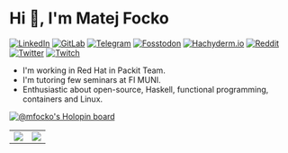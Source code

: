 # Hi 👋, I'm Matej Focko

<a href="https://www.linkedin.com/in/mfocko/">![LinkedIn](https://img.shields.io/badge/LinkedIn-0077B5?style=for-the-badge&logo=linkedin&logoColor=white
)</a>
<a href="https://gitlab.com/mfocko">![GitLab](https://img.shields.io/badge/GitLab-888888?style=for-the-badge&logo=gitlab&logoColor=white)</a>
<a href="https://t.me/mfocko">![Telegram](https://img.shields.io/badge/Telegram-2CA5E0?style=for-the-badge&logo=telegram&logoColor=white)</a>
<a rel="me" href="https://fosstodon.org/@m4tt_314">![Fosstodon](https://img.shields.io/badge/Fosstodon-888888?style=for-the-badge&logo=mastodon)</a>
<a rel="me" href="https://hachyderm.io/@m4tt_314">![Hachyderm.io](https://img.shields.io/badge/Hachyderm-888888?style=for-the-badge&logo=mastodon)</a>
<a href="https://www.reddit.com/user/mfocko">![Reddit](https://img.shields.io/badge/Reddit-FF4500?style=for-the-badge&logo=reddit&logoColor=white)</a>
<a href="https://twitter.com/m4tt_314">![Twitter](https://img.shields.io/badge/Twitter-1DA1F2?style=for-the-badge&logo=twitter&logoColor=white)</a>
<a href="https://twitch.tv/m4tt_314">![Twitch](https://img.shields.io/badge/twitch-6441A5?style=for-the-badge&logo=twitch&logoColor=white)</a>

- I'm working in Red Hat in Packit Team.
- I'm tutoring few seminars at FI MUNI.
- Enthusiastic about open-source, Haskell, functional programming, containers and Linux.

[![@mfocko's Holopin board](https://holopin.io/api/user/board?user=mfocko)](https://holopin.io/@mfocko)

<table>
  <tr>
    <td>
      <img src="https://github-readme-stats.vercel.app/api?username=mfocko&show_icons=true&theme=tokyonight" />
    </td>
    <td>
      <a href="https://spotify-github-profile.vercel.app/api/view?uid=mfocko&redirect=true">
        <img src="https://spotify-github-profile.vercel.app/api/view?uid=mfocko&cover_image=true&theme=default" />
      </a>
    </td>
  </tr>
</table>
